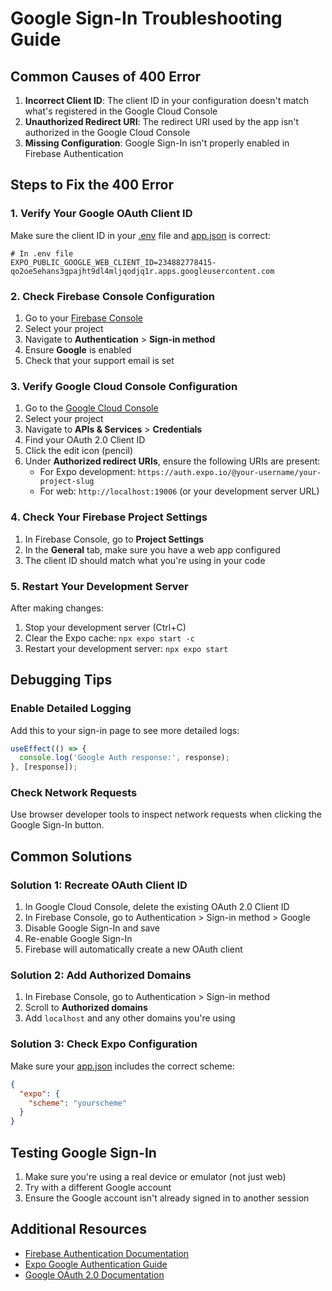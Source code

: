 # Google Sign-In Troubleshooting Guide

## Common Causes of 400 Error

1. **Incorrect Client ID**: The client ID in your configuration doesn't match what's registered in the Google Cloud Console
2. **Unauthorized Redirect URI**: The redirect URI used by the app isn't authorized in the Google Cloud Console
3. **Missing Configuration**: Google Sign-In isn't properly enabled in Firebase Authentication

## Steps to Fix the 400 Error

### 1. Verify Your Google OAuth Client ID

Make sure the client ID in your [.env](file:///d:/StuddyBuddy/.env) file and [app.json](file:///d:/StuddyBuddy/app.json) is correct:

```
# In .env file
EXPO_PUBLIC_GOOGLE_WEB_CLIENT_ID=234882778415-qo2oe5ehans3gpajht9dl4mljqodjq1r.apps.googleusercontent.com
```

### 2. Check Firebase Console Configuration

1. Go to your [Firebase Console](https://console.firebase.google.com/)
2. Select your project
3. Navigate to **Authentication** > **Sign-in method**
4. Ensure **Google** is enabled
5. Check that your support email is set

### 3. Verify Google Cloud Console Configuration

1. Go to the [Google Cloud Console](https://console.cloud.google.com/)
2. Select your project
3. Navigate to **APIs & Services** > **Credentials**
4. Find your OAuth 2.0 Client ID
5. Click the edit icon (pencil)
6. Under **Authorized redirect URIs**, ensure the following URIs are present:
   - For Expo development: `https://auth.expo.io/@your-username/your-project-slug`
   - For web: `http://localhost:19006` (or your development server URL)

### 4. Check Your Firebase Project Settings

1. In Firebase Console, go to **Project Settings**
2. In the **General** tab, make sure you have a web app configured
3. The client ID should match what you're using in your code

### 5. Restart Your Development Server

After making changes:
1. Stop your development server (Ctrl+C)
2. Clear the Expo cache: `npx expo start -c`
3. Restart your development server: `npx expo start`

## Debugging Tips

### Enable Detailed Logging

Add this to your sign-in page to see more detailed logs:

```javascript
useEffect(() => {
  console.log('Google Auth response:', response);
}, [response]);
```

### Check Network Requests

Use browser developer tools to inspect network requests when clicking the Google Sign-In button.

## Common Solutions

### Solution 1: Recreate OAuth Client ID

1. In Google Cloud Console, delete the existing OAuth 2.0 Client ID
2. In Firebase Console, go to Authentication > Sign-in method > Google
3. Disable Google Sign-In and save
4. Re-enable Google Sign-In
5. Firebase will automatically create a new OAuth client

### Solution 2: Add Authorized Domains

1. In Firebase Console, go to Authentication > Sign-in method
2. Scroll to **Authorized domains**
3. Add `localhost` and any other domains you're using

### Solution 3: Check Expo Configuration

Make sure your [app.json](file:///d:/StuddyBuddy/app.json) includes the correct scheme:

```json
{
  "expo": {
    "scheme": "yourscheme"
  }
}
```

## Testing Google Sign-In

1. Make sure you're using a real device or emulator (not just web)
2. Try with a different Google account
3. Ensure the Google account isn't already signed in to another session

## Additional Resources

- [Firebase Authentication Documentation](https://firebase.google.com/docs/auth)
- [Expo Google Authentication Guide](https://docs.expo.dev/guides/authentication/#google)
- [Google OAuth 2.0 Documentation](https://developers.google.com/identity/protocols/oauth2)